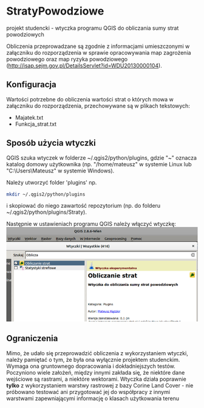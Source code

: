 # StratyPowodziowe
projekt studencki - wtyczka programu QGIS do obliczania sumy strat powodziowych

Obliczenia przeprowadzane są zgodnie z informacjami umieszczonymi w załączniku do rozporządzenia w sprawie opracowywania map zagrożenia powodziowego oraz map ryzyka powodziowego (http://isap.sejm.gov.pl/DetailsServlet?id=WDU20130000104).

## Konfiguracja
Wartości potrzebne do obliczenia wartości strat o których mowa w załączniku do rozporządzenia, przechowywane są w plikach tekstowych:
* Majatek.txt
* Funkcja_strat.txt

## Sposób użycia wtyczki
QGIS szuka wtyczek w folderze ~/.qgis2/python/plugins, gdzie "~" oznacza katalog domowy użytkownika
(np. "/home/mateusz" w systemie Linux lub "C:\Users\Mateusz" w systemie Windows).

Należy utworzyć folder 'plugins' np.
```bash
mkdir ~/.qgis2/python/plugins
```
i skopiować do niego zawartość repozytorium (np. do folderu ~/.qgis2/python/plugins/Straty).

Następnie w ustawieniach programu QGIS należy włączyć wtyczkę:
![uruchamianie wtyczki](/Obrazki/QGISwtyczkaJakUruchomić.png?raw=true)

## Ograniczenia

Mimo, że udało się przeprowadzić obliczenia z wykorzystaniem wtyczki, należy pamiętać o tym, że była ona wyłącznie projektem studenckim. Wymaga ona gruntownego dopracowania i dokładniejszych testów.
Poczyniono wiele założeń, między innymi zakłada się, że niektóre dane wejściowe są rastrami, a niektóre wektorami.
Wtyczka działa poprawnie **tylko** z wykorzystaniem warstwy rastrowej z bazy Corine Land Cover - nie próbowano testować ani przygotować jej do współpracy z innymi warstwami zapewniającymi informację o klasach użytkowania terenu
